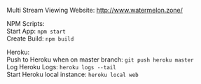Multi Stream Viewing Website: http://www.watermelon.zone/  

NPM Scripts:  
Start App: `npm start`  
Create Build: `npm build`  

Heroku:  
Push to Heroku when on master branch: `git push heroku master`  
Log Heroku Logs: `heroku logs --tail`  
Start Heroku local instance: `heroku local web`  
